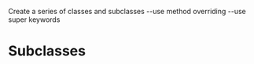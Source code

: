 Create a series of classes and subclasses
                --use method overriding
                --use super keywords
              
# Subclasses
